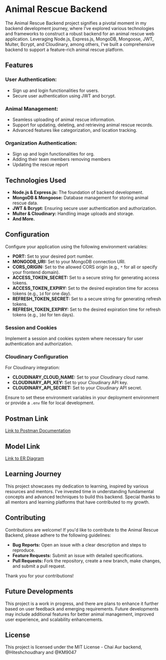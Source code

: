 # Animal Rescue Backend

The Animal Rescue Backend project signifies a pivotal moment in my backend development journey, where I've explored various technologies and frameworks to construct a robust backend for an animal rescue web application. Leveraging Node.js, Express.js, MongoDB, Mongoose, JWT, Multer, Bcrypt, and Cloudinary, among others, I've built a comprehensive backend to support a feature-rich animal rescue platform.

## Features

### User Authentication:

- Sign up and login functionalities for users.
- Secure user authentication using JWT and bcrypt.

### Animal Management:

- Seamless uploading of animal rescue information.
- Support for updating, deleting, and retrieving animal rescue records.
- Advanced features like categorization, and location tracking.

### Organization Authentication:

- Sign up and login functionalities for org.
- Adding their team members removing members
- Updating the rescue report

## Technologies Used

- **Node.js & Express.js:** The foundation of backend development.
- **MongoDB & Mongoose:** Database management for storing animal rescue data.
- **JWT & Bcrypt:** Ensuring secure user authentication and authorization.
- **Multer & Cloudinary:** Handling image uploads and storage.
- **And More.**

## Configuration

Configure your application using the following environment variables:

- **PORT:** Set to your desired port number.
- **MONGODB_URI:** Set to your MongoDB connection URI.
- **CORS_ORIGIN:** Set to the allowed CORS origin (e.g., `*` for all or specify your frontend domain).
- **ACCESS_TOKEN_SECRET:** Set to a secure string for generating access tokens.
- **ACCESS_TOKEN_EXPIRY:** Set to the desired expiration time for access tokens (e.g., `1d` for one day).
- **REFRESH_TOKEN_SECRET:** Set to a secure string for generating refresh tokens.
- **REFRESH_TOKEN_EXPIRY:** Set to the desired expiration time for refresh tokens (e.g., `10d` for ten days).

### Session and Cookies

Implement a session and cookies system where necessary for user authentication and authorization.

### Cloudinary Configuration

For Cloudinary integration:

- **CLOUDINARY_CLOUD_NAME:** Set to your Cloudinary cloud name.
- **CLOUDINARY_API_KEY:** Set to your Cloudinary API key.
- **CLOUDINARY_API_SECRET:** Set to your Cloudinary API secret.

Ensure to set these environment variables in your deployment environment or provide a `.env` file for local development.

## Postman Link

[Link to Postman Documentation](https://documenter.getpostman.com/view/29591684/2sA2rCVNDN)

## Model Link

[Link to ER Diagram](https://app.eraser.io/workspace/YhL06Vj8mdoPebW75rVL?origin=share)

## Learning Journey

This project showcases my dedication to learning, inspired by various resources and mentors. I've invested time in understanding fundamental concepts and advanced techniques to build this backend. Special thanks to all mentors and learning platforms that have contributed to my growth.

## Contributing

Contributions are welcome! If you'd like to contribute to the Animal Rescue Backend, please adhere to the following guidelines:

- **Bug Reports:** Open an issue with a clear description and steps to reproduce.
- **Feature Requests:** Submit an issue with detailed specifications.
- **Pull Requests:** Fork the repository, create a new branch, make changes, and submit a pull request.

Thank you for your contributions!

## Future Developments

This project is a work in progress, and there are plans to enhance it further based on user feedback and emerging requirements. Future developments may include additional features for better animal management, improved user experience, and scalability enhancements.

## License

This project is licensed under the MIT License - Chai Aur backend, @Hiteshchoudhary and @KM9047

